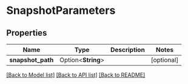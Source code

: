 # SnapshotParameters

## Properties

Name | Type | Description | Notes
------------ | ------------- | ------------- | -------------
**snapshot_path** | Option<**String**> |  | [optional]

[[Back to Model list]](../README.md#documentation-for-models) [[Back to API list]](../README.md#documentation-for-api-endpoints) [[Back to README]](../README.md)


